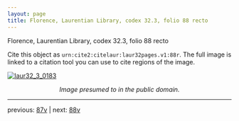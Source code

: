 ```yaml
---
layout: page
title: Florence, Laurentian Library, codex 32.3, folio 88 recto
---
```


Florence, Laurentian Library, codex 32.3, folio 88 recto

Cite this object as `urn:cite2:citelaur:laur32pages.v1:88r`.  The full image is linked to a citation tool you can use to cite regions of the image.

[![laur32_3_0183](http://www.homermultitext.org/iipsrv?IIIF=/project/homer/pyramidal/deepzoom/citelaur/laur32imgs/v1/laur32_3_0183.tif/full/800,/0/default.jpg)](http://www.homermultitext.org/ict2/?urn=urn:cite2:citelaur:laur32imgs.v1:laur32_3_0183) 

<p style="text-align: center; font-style: italic;">Image presumed to in the public domain.</p>

---

previous: [87v](../87v/) | next: [88v](../88v/)